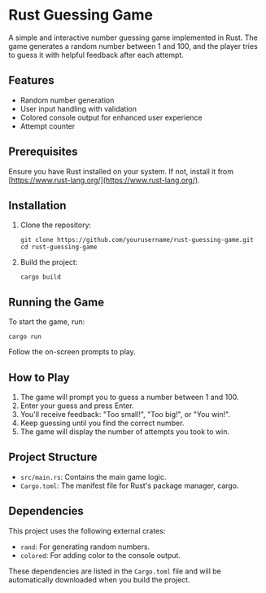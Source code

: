 # Rust Guessing Game

A simple and interactive number guessing game implemented in Rust. The game generates a random number between 1 and 100, and the player tries to guess it with helpful feedback after each attempt.

## Features

- Random number generation
- User input handling with validation
- Colored console output for enhanced user experience
- Attempt counter

## Prerequisites

Ensure you have Rust installed on your system. If not, install it from [https://www.rust-lang.org/](https://www.rust-lang.org/).

## Installation

1. Clone the repository:

   ```
   git clone https://github.com/yourusername/rust-guessing-game.git
   cd rust-guessing-game
   ```

2. Build the project:
   ```
   cargo build
   ```

## Running the Game

To start the game, run:

```
cargo run
```

Follow the on-screen prompts to play.

## How to Play

1. The game will prompt you to guess a number between 1 and 100.
2. Enter your guess and press Enter.
3. You'll receive feedback: "Too small!", "Too big!", or "You win!".
4. Keep guessing until you find the correct number.
5. The game will display the number of attempts you took to win.

## Project Structure

- `src/main.rs`: Contains the main game logic.
- `Cargo.toml`: The manifest file for Rust's package manager, cargo.

## Dependencies

This project uses the following external crates:

- `rand`: For generating random numbers.
- `colored`: For adding color to the console output.

These dependencies are listed in the `Cargo.toml` file and will be automatically downloaded when you build the project.

